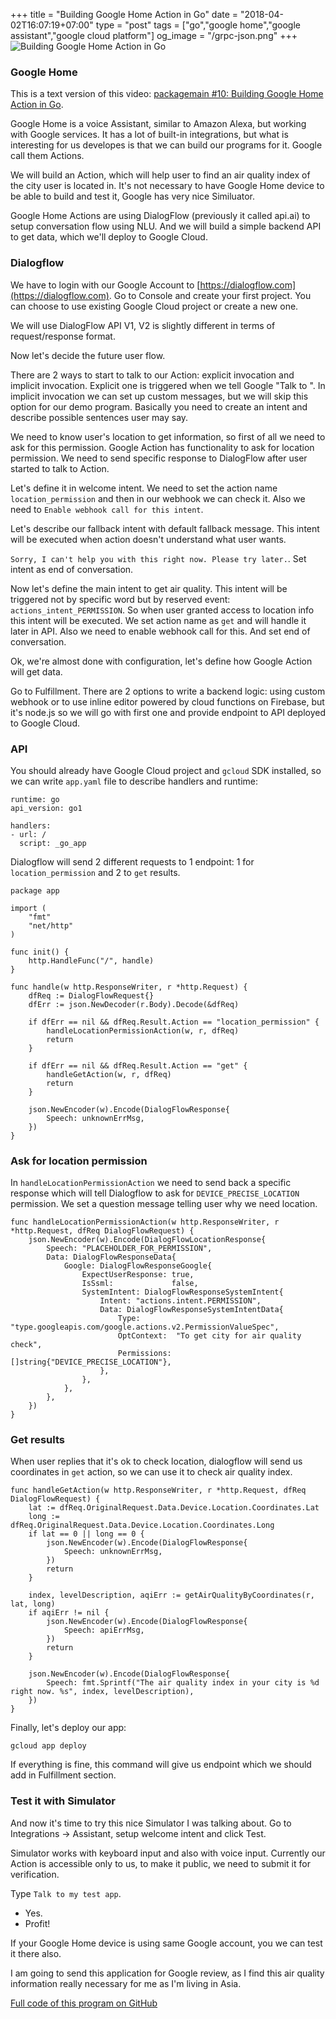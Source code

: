 +++
title = "Building Google Home Action in Go"
date = "2018-04-02T16:07:19+07:00"
type = "post"
tags = ["go","google home","google assistant","google cloud platform"]
og_image = "/grpc-json.png"
+++
![Building Google Home Action in Go](/GoogleHome1.jpg)

### Google Home

This is a text version of this video: [packagemain #10: Building Google Home Action in Go](https://youtu.be/LeGuJo7QBbI).

Google Home is a voice Assistant, similar to Amazon Alexa, but working with Google services. It has a lot of built-in integrations, but what is interesting for us developes is that we can build our programs for it. Google call them Actions.

We will build an Action, which will help user to find an air quality index of the city user is located in. It's not necessary to have Google Home device to be able to build and test it, Google has very nice Similuator.

Google Home Actions are using DialogFlow (previously it called api.ai) to setup conversation flow using NLU. And we will build a simple backend API to get data, which we'll deploy to Google Cloud.

### Dialogflow

We have to login with our Google Account to [https://dialogflow.com](https://dialogflow.com). Go to Console and create your first project. You can choose to use existing Google Cloud project or create a new one.

We will use DialogFlow API V1, V2 is slightly different in terms of request/response format.

Now let's decide the future user flow.

There are 2 ways to start to talk to our Action: explicit invocation and implicit invocation. Explicit one is triggered when we tell Google "Talk to <action name>". In implicit invocation we can set up custom messages, but we will skip this option for our demo program. Basically you need to create an intent and describe possible sentences user may say.

We need to know user's location to get information, so first of all we need to ask for this permission. Google Action has functionality to ask for location permission. We need to send specific response to DialogFlow after user started to talk to Action.

Let's define it in welcome intent. We need to set the action name `location_permission` and then in our webhook we can check it. Also we need to `Enable webhook call for this intent`.

Let's describe our fallback intent with default fallback message. This intent will be executed when action doesn't understand what user wants.

`Sorry, I can't help you with this right now. Please try later.`. Set intent as end of conversation.

Now let's define the main intent to get air quality. This intent will be triggered not by specific word but by reserved event: `actions_intent_PERMISSION`. So when user granted access to location info this intent will be executed. We set action name as `get` and will handle it later in API. Also we need to enable webhook call for this. And set end of conversation.

Ok, we're almost done with configuration, let's define how Google Action will get data.

Go to Fulfillment. There are 2 options to write a backend logic: using custom webhook or to use inline editor powered by cloud functions on Firebase, but it's node.js so we will go with first one and provide endpoint to API deployed to Google Cloud.

### API

You should already have Google Cloud project and `gcloud` SDK installed, so we can write `app.yaml` file to describe handlers and runtime:

```golang
runtime: go
api_version: go1

handlers:
- url: /
  script: _go_app
```

Dialogflow will send 2 different requests to 1 endpoint: 1 for `location_permission` and 2 to `get` results.

```golang
package app

import (
	"fmt"
	"net/http"
)

func init() {
	http.HandleFunc("/", handle)
}

func handle(w http.ResponseWriter, r *http.Request) {
	dfReq := DialogFlowRequest{}
	dfErr := json.NewDecoder(r.Body).Decode(&dfReq)

	if dfErr == nil && dfReq.Result.Action == "location_permission" {
		handleLocationPermissionAction(w, r, dfReq)
		return
	}

	if dfErr == nil && dfReq.Result.Action == "get" {
		handleGetAction(w, r, dfReq)
		return
	}

	json.NewEncoder(w).Encode(DialogFlowResponse{
		Speech: unknownErrMsg,
	})
}
```

### Ask for location permission

In `handleLocationPermissionAction` we need to send back a specific response which will tell Dialogflow to ask for `DEVICE_PRECISE_LOCATION` permission. We set a question message telling user why we need location.

```golang
func handleLocationPermissionAction(w http.ResponseWriter, r *http.Request, dfReq DialogFlowRequest) {
	json.NewEncoder(w).Encode(DialogFlowLocationResponse{
		Speech: "PLACEHOLDER_FOR_PERMISSION",
		Data: DialogFlowResponseData{
			Google: DialogFlowResponseGoogle{
				ExpectUserResponse: true,
				IsSsml:             false,
				SystemIntent: DialogFlowResponseSystemIntent{
					Intent: "actions.intent.PERMISSION",
					Data: DialogFlowResponseSystemIntentData{
						Type:        "type.googleapis.com/google.actions.v2.PermissionValueSpec",
						OptContext:  "To get city for air quality check",
						Permissions: []string{"DEVICE_PRECISE_LOCATION"},
					},
				},
			},
		},
	})
}
```

### Get results

When user replies that it's ok to check location, dialogflow will send us coordinates in `get` action, so we can use it to check air quality index.

```golang
func handleGetAction(w http.ResponseWriter, r *http.Request, dfReq DialogFlowRequest) {
	lat := dfReq.OriginalRequest.Data.Device.Location.Coordinates.Lat
	long := dfReq.OriginalRequest.Data.Device.Location.Coordinates.Long
	if lat == 0 || long == 0 {
		json.NewEncoder(w).Encode(DialogFlowResponse{
			Speech: unknownErrMsg,
		})
		return
	}

	index, levelDescription, aqiErr := getAirQualityByCoordinates(r, lat, long)
	if aqiErr != nil {
		json.NewEncoder(w).Encode(DialogFlowResponse{
			Speech: apiErrMsg,
		})
		return
	}

	json.NewEncoder(w).Encode(DialogFlowResponse{
		Speech: fmt.Sprintf("The air quality index in your city is %d right now. %s", index, levelDescription),
	})
}
```

Finally, let's deploy our app:

```
gcloud app deploy
```

If everything is fine, this command will give us endpoint which we should add in Fulfillment section.

### Test it with Simulator
And now it's time to try this nice Simulator I was talking about. Go to Integrations -> Assistant, setup welcome intent and click Test.

Simulator works with keyboard input and also with voice input. Currently our Action is accessible only to us, to make it public, we need to submit it for verification.

Type `Talk to my test app`.
- Yes.
- Profit!

If your Google Home device is using same Google account, you we can test it there also.

I am going to send this application for Google review, as I find this air quality information really necessary for me as I'm living in Asia.

[Full code of this program on GitHub](https://github.com/plutov/packagemain/tree/master/10-ghome-aqi)